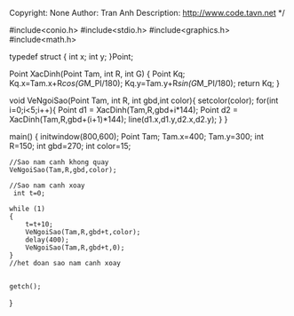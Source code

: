 
 Copyright: None
 Author: Tran Anh
 Description: http://www.code.tavn.net
*/

#include<conio.h>
#include<stdio.h>
#include<graphics.h>
#include<math.h>

typedef struct
{
    int x;
    int y;
}Point;

Point XacDinh(Point Tam, int R, int G)
{
    Point Kq;
    Kq.x=Tam.x+R*cos(G*M_PI/180);
    Kq.y=Tam.y+R*sin(G*M_PI/180);
    return Kq;
}


void VeNgoiSao(Point Tam, int R, int gbd,int color){
    setcolor(color);
    for(int i=0;i<5;i++){
        Point d1 = XacDinh(Tam,R,gbd+i*144);
        Point d2 = XacDinh(Tam,R,gbd+(i+1)*144);
        line(d1.x,d1.y,d2.x,d2.y);
    }
}

main()
{
    initwindow(800,600);
    Point Tam;
    Tam.x=400;
    Tam.y=300;
    int R=150;
    int gbd=270;
    int color=15;

    //Sao nam canh khong quay
    VeNgoiSao(Tam,R,gbd,color);

    //Sao nam canh xoay
     int t=0;

    while (1)
    {
        t=t+10;
        VeNgoiSao(Tam,R,gbd+t,color);
        delay(400);
        VeNgoiSao(Tam,R,gbd+t,0);
    }
    //het doan sao nam canh xoay


    getch();
}
